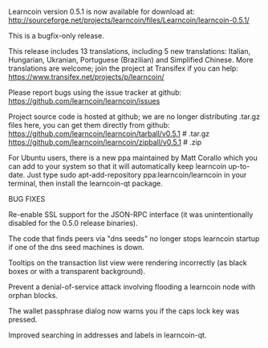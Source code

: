 Learncoin version 0.5.1 is now available for download at:
http://sourceforge.net/projects/learncoin/files/Learncoin/learncoin-0.5.1/

This is a bugfix-only release.

This release includes 13 translations, including 5 new translations:
Italian, Hungarian, Ukranian, Portuguese (Brazilian) and Simplified Chinese.
More translations are welcome; join the project at Transifex if you can help:
https://www.transifex.net/projects/p/learncoin/

Please report bugs using the issue tracker at github:
https://github.com/learncoin/learncoin/issues

Project source code is hosted at github; we are no longer
distributing .tar.gz files here, you can get them
directly from github:
https://github.com/learncoin/learncoin/tarball/v0.5.1  # .tar.gz
https://github.com/learncoin/learncoin/zipball/v0.5.1  # .zip

For Ubuntu users, there is a new ppa maintained by Matt Corallo which
you can add to your system so that it will automatically keep
learncoin up-to-date.  Just type
sudo apt-add-repository ppa:learncoin/learncoin
in your terminal, then install the learncoin-qt package.


BUG FIXES

Re-enable SSL support for the JSON-RPC interface (it was unintentionally
disabled for the 0.5.0 release binaries).

The code that finds peers via "dns seeds" no longer stops learncoin startup
if one of the dns seed machines is down.

Tooltips on the transaction list view were rendering incorrectly (as black boxes
or with a transparent background).

Prevent a denial-of-service attack involving flooding a learncoin node with
orphan blocks.

The wallet passphrase dialog now warns you if the caps lock key was pressed.

Improved searching in addresses and labels in learncoin-qt.
